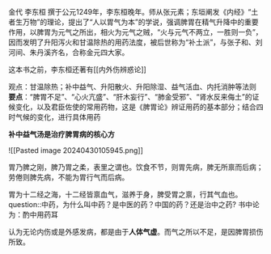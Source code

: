 金代 李东桓
撰于公元1249年，李东桓晚年。师从张元素；东垣阐发《内经》“土者生万物”的理论，提出了“人以胃气为本”的学说，强调脾胃在精气升降中的重要作用，以脾胃为元气之所出，相火为元气之贼，“火与元气不两立，一胜则一负”，因而发明了升阳泻火和甘温除热的用药法度，被后世称为“补土派”，与张子和、刘河间、朱丹溪齐名，合称金元四大家。

这本书之前，李东桓还著有[[内外伤辨惑论]]

观点：甘温除热；补中益气、升阳散火、升阳除湿、益气活血、内托消肿等法则
**要点**：“脾胃不足”、“心火亢盛”、“肝木妄行”、“肺金受邪”、“肾水反来侮土”的证候变化，以及君臣佐使的常用药物，这是《脾胃论》辨证用药的基本部分；结合四时气候的变化，进行具体用药

**补中益气汤是治疗脾胃病的核心方**


![[Pasted image 20240430105945.png]]




胃乃脾之刚，脾乃胃之柔，表里之谓也。饮食不节，则胃先病，脾无所禀而后病；劳倦则脾先病，不能为胃行气而后病。

胃为十二经之海，十二经皆禀血气，滋养于身，脾受胃之禀，行其气血也。
question::中药，为什么叫中药？是中医的药？中国的药？还是治中之药? 书中论为：酌中用药耳


认为无论内伤或是外感发病，都是由于**人体气虚**。而气之所以不足，是因脾胃损伤所致。




























